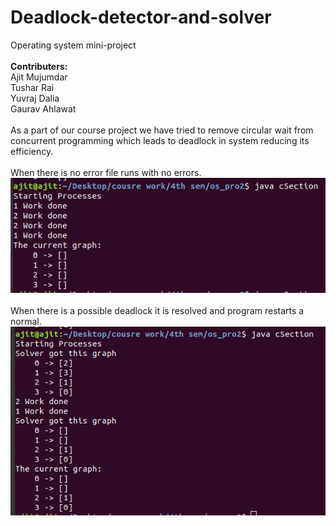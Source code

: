 # Deadlock-detector-and-solver
 Operating system mini-project <br /><br />
 <b>Contributers: </b>
<br />
Ajit Mujumdar<br />
Tushar Rai<br />
Yuvraj Dalia<br />
Gaurav Ahlawat<br /><br />
As a part of our course project we have tried to remove circular wait from concurrent programming which leads to deadlock in system reducing its efficiency.<br /><br />
When there is no error file runs with no errors.
![alt text](https://github.com/imajit/Deadlock-detector-and-solver/blob/master/no%20error.png)<br /><br />
When there is a possible deadlock it is resolved and program restarts a normal.
![alt text](https://github.com/imajit/Deadlock-detector-and-solver/blob/master/error.png)
